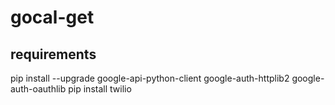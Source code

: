 # gocal-get

## requirements

pip install --upgrade google-api-python-client google-auth-httplib2 google-auth-oauthlib
pip install twilio
